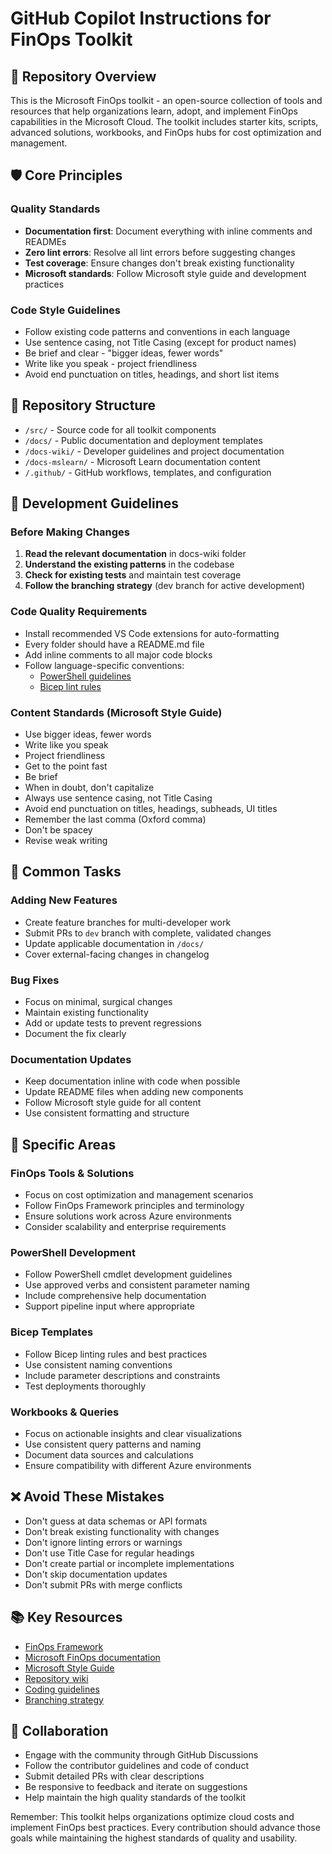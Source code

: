 <!-- markdownlint-disable MD013 MD022 MD032 -->

# GitHub Copilot Instructions for FinOps Toolkit

## 🎯 Repository Overview

This is the Microsoft FinOps toolkit - an open-source collection of tools and resources that help organizations learn, adopt, and implement FinOps capabilities in the Microsoft Cloud. The toolkit includes starter kits, scripts, advanced solutions, workbooks, and FinOps hubs for cost optimization and management.

## 🛡️ Core Principles

### Quality Standards

- **Documentation first**: Document everything with inline comments and READMEs
- **Zero lint errors**: Resolve all lint errors before suggesting changes
- **Test coverage**: Ensure changes don't break existing functionality
- **Microsoft standards**: Follow Microsoft style guide and development practices

### Code Style Guidelines

- Follow existing code patterns and conventions in each language
- Use sentence casing, not Title Casing (except for product names)
- Be brief and clear - "bigger ideas, fewer words"
- Write like you speak - project friendliness
- Avoid end punctuation on titles, headings, and short list items

## 📁 Repository Structure

- `/src/` - Source code for all toolkit components
- `/docs/` - Public documentation and deployment templates  
- `/docs-wiki/` - Developer guidelines and project documentation
- `/docs-mslearn/` - Microsoft Learn documentation content
- `/.github/` - GitHub workflows, templates, and configuration

## 🔧 Development Guidelines

### Before Making Changes

1. **Read the relevant documentation** in docs-wiki folder
2. **Understand the existing patterns** in the codebase
3. **Check for existing tests** and maintain test coverage
4. **Follow the branching strategy** (dev branch for active development)

### Code Quality Requirements

- Install recommended VS Code extensions for auto-formatting
- Every folder should have a README.md file
- Add inline comments to all major code blocks
- Follow language-specific conventions:
  - [PowerShell guidelines](https://learn.microsoft.com/powershell/scripting/developer/cmdlet/cmdlet-development-guidelines)
  - [Bicep lint rules](https://learn.microsoft.com/azure/azure-resource-manager/bicep/linter)

### Content Standards (Microsoft Style Guide)

- Use bigger ideas, fewer words
- Write like you speak
- Project friendliness
- Get to the point fast
- Be brief
- When in doubt, don't capitalize
- Always use sentence casing, not Title Casing
- Avoid end punctuation on titles, headings, subheads, UI titles
- Remember the last comma (Oxford comma)
- Don't be spacey
- Revise weak writing

## 🚀 Common Tasks

### Adding New Features

- Create feature branches for multi-developer work
- Submit PRs to `dev` branch with complete, validated changes
- Update applicable documentation in `/docs/`
- Cover external-facing changes in changelog

### Bug Fixes

- Focus on minimal, surgical changes
- Maintain existing functionality
- Add or update tests to prevent regressions
- Document the fix clearly

### Documentation Updates

- Keep documentation inline with code when possible
- Update README files when adding new components
- Follow Microsoft style guide for all content
- Use consistent formatting and structure

## 🎯 Specific Areas

### FinOps Tools & Solutions

- Focus on cost optimization and management scenarios
- Follow FinOps Framework principles and terminology
- Ensure solutions work across Azure environments
- Consider scalability and enterprise requirements

### PowerShell Development

- Follow PowerShell cmdlet development guidelines
- Use approved verbs and consistent parameter naming
- Include comprehensive help documentation
- Support pipeline input where appropriate

### Bicep Templates

- Follow Bicep linting rules and best practices
- Use consistent naming conventions
- Include parameter descriptions and constraints
- Test deployments thoroughly

### Workbooks & Queries

- Focus on actionable insights and clear visualizations
- Use consistent query patterns and naming
- Document data sources and calculations
- Ensure compatibility with different Azure environments

## ❌ Avoid These Mistakes

- Don't guess at data schemas or API formats
- Don't break existing functionality with changes
- Don't ignore linting errors or warnings
- Don't use Title Case for regular headings
- Don't create partial or incomplete implementations
- Don't skip documentation updates
- Don't submit PRs with merge conflicts

## 📚 Key Resources

- [FinOps Framework](https://www.finops.org/framework/)
- [Microsoft FinOps documentation](https://learn.microsoft.com/cloud-computing/finops/)
- [Microsoft Style Guide](https://docs.microsoft.com/style-guide/welcome)
- [Repository wiki](https://github.com/microsoft/finops-toolkit/wiki)
- [Coding guidelines](docs-wiki/Coding-guidelines.md)
- [Branching strategy](docs-wiki/Branching-strategy.md)

## 🤝 Collaboration

- Engage with the community through GitHub Discussions
- Follow the contributor guidelines and code of conduct
- Submit detailed PRs with clear descriptions
- Be responsive to feedback and iterate on suggestions
- Help maintain the high quality standards of the toolkit

Remember: This toolkit helps organizations optimize cloud costs and implement FinOps best practices. Every contribution should advance those goals while maintaining the highest standards of quality and usability.
